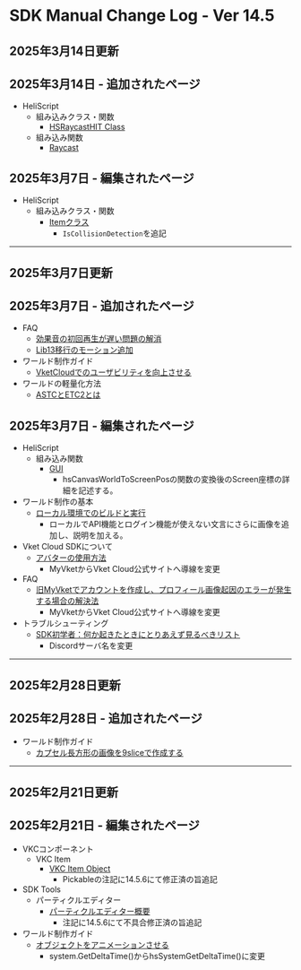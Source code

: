 # SDK Manual Change Log - Ver 14.5

## 2025年3月14日更新

## 2025年3月14日 - 追加されたページ

- HeliScript
    - 組み込みクラス・関数
        - [HSRaycastHIT Class](https://vrhikky.github.io/VketCloudSDK_Documents/14.5/en/hs/hs_struct_hsraycasthit.html)
    - 組み込み関数
        - [Raycast](https://vrhikky.github.io/VketCloudSDK_Documents/14.5/en/hs/hs_system_function_raycast.html)

## 2025年3月7日 - 編集されたページ

- HeliScript
    - 組み込みクラス・関数
        -  [Itemクラス](https://vrhikky.github.io/VketCloudSDK_Documents/14.5/en/hs/hs_class.html)
            - `IsCollisionDetection`を追記

---

## 2025年3月7日更新

## 2025年3月7日 - 追加されたページ

- FAQ
    - [効果音の初回再生が遅い問題の解消](https://vrhikky.github.io/VketCloudSDK_Documents/14.5/FAQ/FirstSE.html)
    - [Lib13移行のモーション追加](https://vrhikky.github.io/VketCloudSDK_Documents/latest/FAQ/AddMotionsAfterLib13.html)
- ワールド制作ガイド
    - [VketCloudでのユーザビリティを向上させる](https://vrhikky.github.io/VketCloudSDK_Documents/14.5/WorldMakingGuide/VketCloudUsability.html)
- ワールドの軽量化方法
    - [ASTCとETC2とは](https://vrhikky.github.io/VketCloudSDK_Documents/14.5/WorldOptimization/AstcAndEtc2.html)

## 2025年3月7日 - 編集されたページ

- HeliScript
    - 組み込み関数
        - [GUI](https://vrhikky.github.io/VketCloudSDK_Documents/14.5/hs/hs_system_function_gui.html)
            - hsCanvasWorldToScreenPosの関数の変換後のScreen座標の詳細を記述する。
- ワールド制作の基本
    - [ローカル環境でのビルドと実行](https://vrhikky.github.io/VketCloudSDK_Documents/14.5/FirstStep/BuildAndRun.html)
        - ローカルでAPI機能とログイン機能が使えない文言にさらに画像を追加し、説明を加える。
- Vket Cloud SDKについて
    - [アバターの使用方法](https://vrhikky.github.io/VketCloudSDK_Documents/14.5/AboutVketCloudSDK/SetupAvatar.html)
        - MyVketからVket Cloud公式サイトへ導線を変更
- FAQ
    - [旧MyVketでアカウントを作成し、プロフィール画像起因のエラーが発生する場合の解決法](https://vrhikky.github.io/VketCloudSDK_Documents/14.5/FAQ/ProfileImage.html)
        - MyVketからVket Cloud公式サイトへ導線を変更
- トラブルシューティング
    - [SDK初学者：何か起きたときにとりあえず見るべきリスト](https://vrhikky.github.io/VketCloudSDK_Documents/14.5/troubleshooting/GeneralChecklist.html)
        - Discordサーバ名を変更

---

## 2025年2月28日更新

## 2025年2月28日 - 追加されたページ

- ワールド制作ガイド
    - [カプセル長方形の画像を9sliceで作成する](https://vrhikky.github.io/VketCloudSDK_Documents/14.5/WorldMakingGuide/9slice.html)

---

## 2025年2月21日更新

## 2025年2月21日 - 編集されたページ

- VKCコンポーネント
    - VKC Item
        - [VKC Item Object](https://vrhikky.github.io/VketCloudSDK_Documents/14.5/VKCComponents/VKCItemObject.html)
            - Pickableの注記に14.5.6にて修正済の旨追記
- SDK Tools
    - パーティクルエディター
        - [パーティクルエディター概要](https://vrhikky.github.io/VketCloudSDK_Documents/14.5/en/particleeditor/pe_about_particleeditor.html)
            - 注記に14.5.6にて不具合修正済の旨追記
- ワールド制作ガイド
    - [オブジェクトをアニメーションさせる](https://vrhikky.github.io/VketCloudSDK_Documents/14.5/WorldMakingGuide/PropAnimation.html)
        - system.GetDeltaTime()からhsSystemGetDeltaTime()に変更

